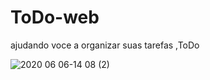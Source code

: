 # ToDo-web
ajudando voce a organizar suas tarefas ,ToDo

![2020 06 06-14 08 (2)](https://user-images.githubusercontent.com/57047448/83950675-f3afb100-a802-11ea-9df7-e89454a1fee8.png)
